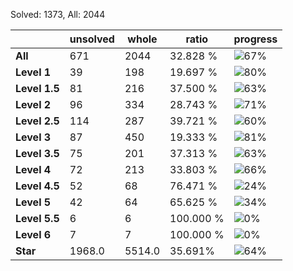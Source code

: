Solved: 1373, All: 2044

| |unsolved|whole|ratio|progress|
|----|----|----|----|----|
|**All**| 671 | 2044 | 32.828 %| ![67%](https://progress-bar.dev/67?title=All) |
|**Level 1**| 39 | 198 | 19.697 %| ![80%](https://progress-bar.dev/80?title=Level+1++)|
|**Level 1.5**| 81 | 216 | 37.500 %| ![63%](https://progress-bar.dev/63?title=Level+1.5)|
|**Level 2**| 96 | 334 | 28.743 %| ![71%](https://progress-bar.dev/71?title=Level+2++)|
|**Level 2.5**| 114 | 287 | 39.721 %| ![60%](https://progress-bar.dev/60?title=Level+2.5)|
|**Level 3**| 87 | 450 | 19.333 %| ![81%](https://progress-bar.dev/81?title=Level+3++)|
|**Level 3.5**| 75 | 201 | 37.313 %| ![63%](https://progress-bar.dev/63?title=Level+3.5)|
|**Level 4**| 72 | 213 | 33.803 %| ![66%](https://progress-bar.dev/66?title=Level+4++)|
|**Level 4.5**| 52 | 68 | 76.471 %| ![24%](https://progress-bar.dev/24?title=Level+4.5)|
|**Level 5**| 42 | 64 | 65.625 %| ![34%](https://progress-bar.dev/34?title=Level+5++)|
|**Level 5.5**| 6 | 6 | 100.000 %| ![0%](https://progress-bar.dev/0?title=Level+5.5)|
|**Level 6**| 7 | 7 | 100.000 %| ![0%](https://progress-bar.dev/0?title=Level+6++)|
|**Star**|1968.0 | 5514.0 |35.691%| ![64%](https://progress-bar.dev/64?title=Star) |
